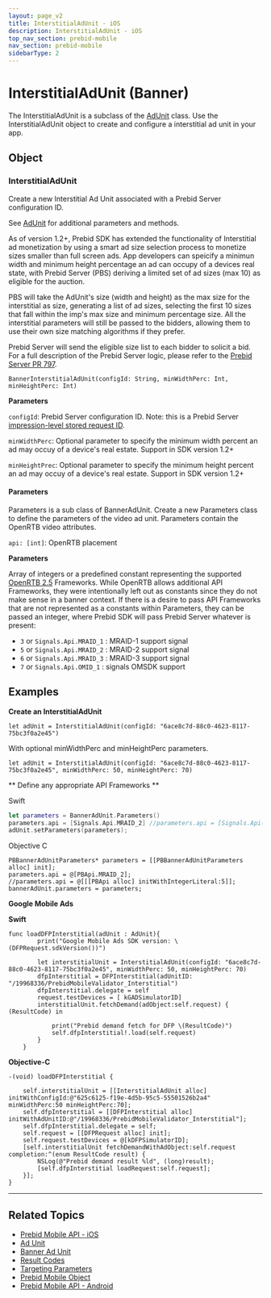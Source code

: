 ```yaml
---
layout: page_v2
title: InterstitialAdUnit - iOS
description: InterstitialAdUnit - iOS
top_nav_section: prebid-mobile
nav_section: prebid-mobile
sidebarType: 2
---
```

# InterstitialAdUnit (Banner)

The InterstitialAdUnit is a subclass of the [AdUnit]({{site.baseurl}}/prebid-mobile/pbm-api/ios/pbm-adunit-ios.html) class. Use the InterstitialAdUnit object to create and configure a interstitial ad unit in your app.

## Object

### InterstitialAdUnit

Create a new Interstitial Ad Unit associated with a Prebid Server configuration ID.

See [AdUnit]({{site.baseurl}}/prebid-mobile/pbm-api/ios/pbm-adunit-ios.html) for additional parameters and methods.

As of version 1.2+, Prebid SDK has extended the functionality of Interstitial ad monetization by using a smart ad size selection process to monetize sizes smaller than full screen ads. App developers can speicify a minimun width and minimum height percentage an ad can occupy of a devices real state, with Prebid Server (PBS) deriving a limited set of ad sizes (max 10) as eligible for the auction.

PBS will take the AdUnit's size (width and height) as the max size for the interstitial as size, generating a list of ad sizes, selecting the first 10 sizes that fall within the imp's max size and minimum percentage size. All the interstitial parameters will still be passed to the bidders, allowing them to use their own size matching algorithms if they prefer.

Prebid Server will send the eligible size list to each bidder to solicit a bid. For a full description of the Prebid Server logic, please refer to the [Prebid Server PR 797](https://github.com/prebid/prebid-server/pull/797/files).

```
BannerInterstitialAdUnit(configId: String, minWidthPerc: Int, minHeightPerc: Int)
```

**Parameters**

`configId`: Prebid Server configuration ID. Note: this is a Prebid Server [impression-level stored request ID](/prebid-server/features/pbs-storedreqs.html).

`minWidthPerc`: Optional parameter to specify the minimum width percent an ad may occuy of a device's real estate. Support in SDK version 1.2+

`minHeightPrec`: Optional parameter to specify the minimum height percent an ad may occuy of a device's real estate. Support in SDK version 1.2+

#### Parameters


Parameters is a sub class of BannerAdUnit. Create a new Parameters class to define the parameters of the video ad unit. Parameters contain the OpenRTB video attributes.

`api: [int]`: OpenRTB placement

**Parameters**

Array of integers or a predefined constant representing the supported [OpenRTB 2.5](https://www.iab.com/wp-content/uploads/2016/03/OpenRTB-API-Specification-Version-2-5-FINAL.pdf) Frameworks. While OpenRTB allows additional API Frameworks, they were intentionally left out as constants since they do not make sense in a banner context. If there is a desire to pass API Frameworks that are not represented as a constants within Parameters, they can be passed an integer, where Prebid SDK will pass Prebid Server whatever is present:

* `3` or `Signals.Api.MRAID_1` : MRAID-1 support signal
* `5` or `Signals.Api.MRAID_2` : MRAID-2 support signal
* `6` or `Signals.Api.MRAID_3` : MRAID-3 support signal
* `7` or `Signals.Api.OMID_1` :  signals OMSDK support



## Examples

**Create an InterstitialAdUnit**

```
let adUnit = InterstitialAdUnit(configId: "6ace8c7d-88c0-4623-8117-75bc3f0a2e45")
```

With optional minWidthPerc and minHeightPerc parameters.
```        
let adUnit = InterstitialAdUnit(configId: "6ace8c7d-88c0-4623-8117-75bc3f0a2e45", minWidthPerc: 50, minHeightPerc: 70)
```


** Define any appropriate API Frameworks **

Swift
```swift
let parameters = BannerAdUnit.Parameters()
parameters.api = [Signals.Api.MRAID_2] //parameters.api = [Signals.Api(5)]
adUnit.setParameters(parameters);
```

Objective C
```
PBBannerAdUnitParameters* parameters = [[PBBannerAdUnitParameters alloc] init];
parameters.api = @[PBApi.MRAID_2];
//parameters.api = @[[[PBApi alloc] initWithIntegerLiteral:5]];
bannerAdUnit.parameters = parameters;
```

**Google Mobile Ads**

**Swift**
```    
func loadDFPInterstitial(adUnit : AdUnit){
        print("Google Mobile Ads SDK version: \(DFPRequest.sdkVersion())")

        let interstitialUnit = InterstitialAdUnit(configId: "6ace8c7d-88c0-4623-8117-75bc3f0a2e45", minWidthPerc: 50, minHeightPerc: 70)
        dfpInterstitial = DFPInterstitial(adUnitID: "/19968336/PrebidMobileValidator_Interstitial")
        dfpInterstitial.delegate = self
        request.testDevices = [ kGADSimulatorID]
        interstitialUnit.fetchDemand(adObject:self.request) { (ResultCode) in

            print("Prebid demand fetch for DFP \(ResultCode)")
            self.dfpInterstitial!.load(self.request)
        }
    }
```

**Objective-C**

```
-(void) loadDFPInterstitial {

    self.interstitialUnit = [[InterstitialAdUnit alloc] initWithConfigId:@"625c6125-f19e-4d5b-95c5-55501526b2a4" minWidthPerc:50 minHeightPerc:70];
    self.dfpInterstitial = [[DFPInterstitial alloc] initWithAdUnitID:@"/19968336/PrebidMobileValidator_Interstitial"];
    self.dfpInterstitial.delegate = self;
    self.request = [[DFPRequest alloc] init];
    self.request.testDevices = @[kDFPSimulatorID];
    [self.interstitialUnit fetchDemandWithAdObject:self.request completion:^(enum ResultCode result) {
        NSLog(@"Prebid demand result %ld", (long)result);
        [self.dfpInterstitial loadRequest:self.request];
    }];
}
```
---

## Related Topics

- [Prebid Mobile API - iOS]({{site.baseurl}}/prebid-mobile/pbm-api/ios/pbm-api-ios.html)
- [Ad Unit]({{site.baseurl}}/prebid-mobile/pbm-api/ios/pbm-adunit-ios.html)
- [Banner Ad Unit](/prebid-mobile/pbm-api/ios/pbm-banneradunit-ios.html)
- [Result Codes]({{site.baseurl}}/prebid-mobile/pbm-api/ios/pbm-api-result-codes-ios.html)
- [Targeting Parameters]({{site.baseurl}}/prebid-mobile/pbm-api/ios/pbm-targeting-ios.html)
- [Prebid Mobile Object]({{site.baseurl}}/prebid-mobile/pbm-api/ios/prebidmobile-object-ios.html)
- [Prebid Mobile API - Android]({{site.baseurl}}/prebid-mobile/pbm-api/android/pbm-api-android.html)
